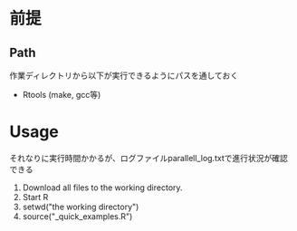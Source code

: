 # 前提
## Path
作業ディレクトリから以下が実行できるようにパスを通しておく
- Rtools (make, gcc等)

# Usage 
それなりに実行時間かかるが、ログファイルparallell_log.txtで進行状況が確認できる

1. Download all files to the working directory.
2. Start R
3. setwd("the working directory")
4. source("_quick_examples.R")
